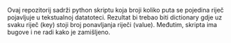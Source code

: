 Ovaj repozitorij sadrži python skriptu koja broji koliko puta se pojedina riječ pojavljuje u tekstualnoj datatoteci. Rezultat bi trebao biti dictionary gdje uz svaku riječ (key) stoji broj ponavljanja riječi (value). Međutim, skripta ima bugove i ne radi kako je zamišljeno.